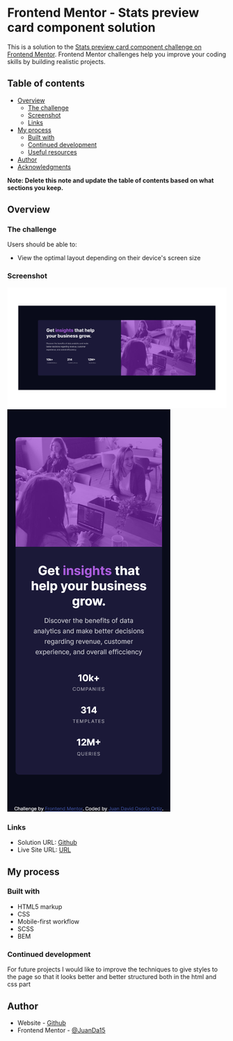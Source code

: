 # Frontend Mentor - Stats preview card component solution

This is a solution to the [Stats preview card component challenge on Frontend Mentor](https://www.frontendmentor.io/challenges/stats-preview-card-component-8JqbgoU62). Frontend Mentor challenges help you improve your coding skills by building realistic projects. 

## Table of contents

- [Overview](#overview)
  - [The challenge](#the-challenge)
  - [Screenshot](#screenshot)
  - [Links](#links)
- [My process](#my-process)
  - [Built with](#built-with)
  - [Continued development](#continued-development)
  - [Useful resources](#useful-resources)
- [Author](#author)
- [Acknowledgments](#acknowledgments)

**Note: Delete this note and update the table of contents based on what sections you keep.**

## Overview

### The challenge

Users should be able to:

- View the optimal layout depending on their device's screen size

### Screenshot

![](images/screenshots/desktop.png)
![](images/screenshots/mobile.png)


### Links

- Solution URL: [Github](https://github.com/JuanDa15/Frontend-Mentor-Challenges.git)
- Live Site URL: [URL](https://awesome-wiles-9c5cba.netlify.app)

## My process

### Built with

- HTML5 markup
- CSS 
- Mobile-first workflow
- SCSS
- BEM

### Continued development

For future projects I would like to improve the techniques to give styles to the page so that it looks better and better structured both in the html and css part

## Author

- Website - [Github](https://github.com/JuanDa15)
- Frontend Mentor - [@JuanDa15](https://www.frontendmentor.io/profile/JuanDa15)
